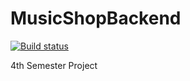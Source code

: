 # MusicShopBackend
[![Build status](https://dev.azure.com/TeamF-SS22-SEM4/TeamF-Project-SS22/_apis/build/status/TeamF-Project-SS22-Gradle-CI)](https://dev.azure.com/TeamF-SS22-SEM4/TeamF-Project-SS22/_build/latest?definitionId=3)

4th Semester Project
